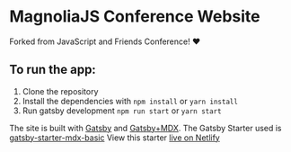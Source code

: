 # MagnoliaJS Conference Website

Forked from JavaScript and Friends Conference! ❤️

## To run the app:

1. Clone the repository
1. Install the dependencies with `npm install` or `yarn install`
1. Run gatsby development `npm run start` or `yarn start`

The site is built with [Gatsby](https://www.gatsbyjs.org/) and [Gatsby+MDX](https://gatsby-mdx.netlify.com/). The Gatsby Starter used is [gatsby-starter-mdx-basic](https://github.com/ChristopherBiscardi/gatsby-starter-mdx-basic)
View this starter [live on Netlify](https://gatsby-starter-mdx-basic.netlify.com/)
